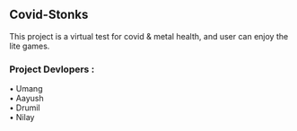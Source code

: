 ## Covid-Stonks

This project is a virtual test for covid & metal health, and user can enjoy the lite games.<br/>

 ### Project Devlopers :<br/>
• Umang<br/>
• Aayush<br/>
• Drumil<br/>
• Nilay <br/>

